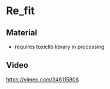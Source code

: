 
# Re_fit



## Material

* requires toxiclib library in processing

## Video
https://vimeo.com/346115808
